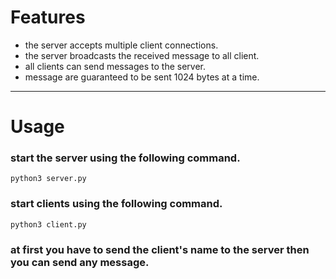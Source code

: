 # Features
* the server accepts multiple client connections.
* the server broadcasts the received message to all client.
* all clients can send messages to the server.
* message are guaranteed to be sent 1024 bytes at a time.

----

# Usage
### start the server using the following command.
    python3 server.py
### start clients using the following command.
    python3 client.py
### at first you have to send the client's name to the server then you can send any message.